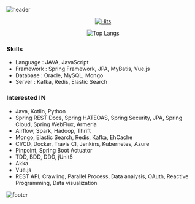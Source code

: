 <!-- Github Profile Readme로 프로필 꾸미기 : https://zzsza.github.io/development/2020/07/10/make-github-profile-readme/ -->

<!-- github theme -->
  ![header](https://capsule-render.vercel.app/api?type=slice&color=e0f0e3&height=150&section=header&text=Choi%20Yong%20Seok&fontSize=45)


<!-- hits count : https://hits.seeyoufarm.com/ -->
<div align=center>
    
  [![Hits](https://hits.seeyoufarm.com/api/count/incr/badge.svg?url=https%3A%2F%2Fgithub.com%2Fchoi-ys&count_bg=%2379C83D&title_bg=%23555555&icon=&icon_color=%23E7E7E7&title=hits&edge_flat=false)](https://hits.seeyoufarm.com)

</div>


<!-- Committed Top Lang -->
<div align=center>
  
  [![Top Langs](https://github-readme-stats.vercel.app/api/top-langs/?username=choi-ys&layout=compact)](https://github.com/choi-ys?tab=repositories)

</div>


### Skills
 - Language : JAVA, JavaScript
 - Framework : Spring Framework, JPA, MyBatis, Vue.js
 - Database : Oracle, MySQL, Mongo
 - Server : Kafka, Redis, Elastic Search
 
### Interested IN
 - Java, Kotlin, Python
 - Spring REST Docs, Spring HATEOAS, Spring Security, JPA, Spring Cloud, Spring WebFlux, Armeria
 - Airflow, Spark, Hadoop, Thrift
 - Mongo, Elastic Search, Redis, Kafka, EhCache
 - CI/CD, Docker, Travis CI, Jenkins, Kubernetes, Azure
 - Pinpoint, Spring Boot Actuator
 - TDD, BDD, DDD, jUnit5
 - Akka
 - Vue.js
 - REST API, Crawling, Parallel Process, Data analysis, OAuth, Reactive Programming, Data visualization

![footer](https://capsule-render.vercel.app/api?section=footer&type=slice&color=e0f0e3)

